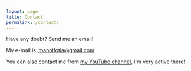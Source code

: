 ```yaml
---
layout: page
title: Contact
permalink: /contact/
---
```


Have any doubt? Send me an email!

My e-mail is [imanolfotia@gmail.com](mailto:imanolfotia@gmail.com).

You can also contact me from [my YouTube channel](https://www.youtube.com/user/imanolfotia), I'm very active there!